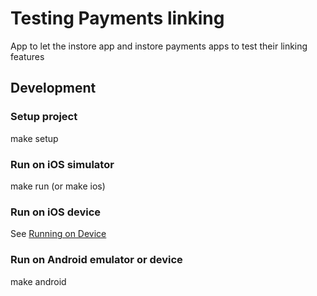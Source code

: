 # Testing Payments linking

App to let the instore app and instore payments apps to test their linking features

## Development

### Setup project

make setup

### Run on iOS simulator

make run (or make ios)

### Run on iOS device

See [Running on Device](http://facebook.github.io/react-native/docs/running-on-device.html)

### Run on Android emulator or device

make android
